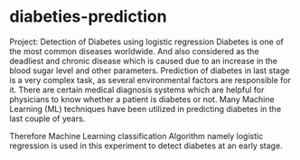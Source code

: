 # diabeties-prediction
Project: Detection of Diabetes  using logistic regression
Diabetes is one of the most common diseases worldwide. And also considered as the deadliest and chronic disease which is caused due to an increase in the blood sugar level and other parameters. 
Prediction of diabetes in last stage is a very complex task, as several environmental factors are responsible for it. 
There are certain medical diagnosis systems which are helpful for physicians to know whether a patient is diabetes or not.
Many Machine Learning (ML) techniques have been utilized in predicting diabetes in the last couple of years. 

Therefore Machine Learning classification Algorithm namely logistic regression is used in this experiment to detect diabetes at an early stage.

